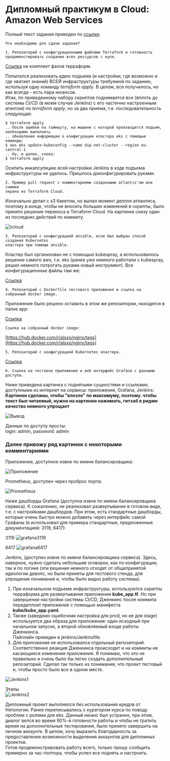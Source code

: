 # Дипломный практикум в Cloud: Amazon Web Services  
  
  
Полный текст задания приведен по [ссылке](https://github.com/als-port/devops-diplom).  
 
    
```text
Что необходимо для сдачи задания?

1. Репозиторий с конфигурационными файлами Terraform и готовность 
продемонстировать создание всех рессурсов с нуля.   
 ``` 
[Ссылка](https://github.com/als-port/dip-net/blob/main/terraform) на комплект фалов терраформ.

Попытался реализовать идею подъема (и настройки, где возможно и где хватает знаний) ВСЕЙ инфраструктуры требуемой по заданию, используя одну команду *terraform* *apply*. В целом, все получилось, но как всегда - есть пара нюансов.  
Итак, по приведенному набору скриптов поднимается все (вплоть до системы CI/CD (в моем случае Jenkins) с его частично настроенным агентом) по *terraform* *apply*, но за два приема, т.е. последовательность следующая:    

```shell
$ terraform apply
.. После ошибки по таймауту, на машине с которой производится подъем, необходимо выполнить 
.. обновление информации о конфигурации кластера eks с помощью команды:  
$ aws eks update-kubeconfig --name dip-net-cluster --region eu-central-1
.. Ну, и далее, снова:  
$ terraform apply
```
  
Осилить инкапсуляцию всей настройки Jenkins в ходе подъема инфраструктуры не удалось. Пришлось доконфигурировать руками.      
   
```text
2. Пример pull request с комментариями созданными atlantis'ом или снимки  
экрана из Terraform Cloud.  
```  
  
Изначально делал с s3 бакетом, но выпал момент деплоя атлантиса, поэтому в конце, чтобы не вносить больших изменений в скрипты, было принято решение переноса в Terraform Cloud. На картинке снизу один из последних действий по коммиту.  
  
![tcloud](https://github.com/als-port/dip-net/blob/main/pics/tcloud.png) 
    
```text
3. Репозиторий с конфигурацией ansible, если был выбран способ создания Kubernetes 
кластера при помощи ansible.  
  ```

Кластер был организован не с помощью kubespray, а использовалось решение самого aws, т.е. eks (ранее уже немного работали с kubespray, решил немного потрогать руками новый инструмент). Все конфигурационные файлы там же:    

[Ссылка](https://github.com/als-port/dip-net/blob/main/terraform)  
  
```text
4. Репозиторий с Dockerfile тестового приложения и ссылка на  
собранный docker image.  
  ```

Приложение было решено оставить в этом же репозитории, находится в папке app:     

[Ссылка](https://github.com/als-port/dip-net/blob/main/app)

```text
Ссылка на собранный docker image:   
```
[https://hub.docker.com/r/alsxs/nginx/tags](https://hub.docker.com/r/alsxs/nginx/tags)
    
  
```text
5. Репозиторий с конфигурацией Kubernetes кластера.  
``` 
[Ссылка](https://github.com/als-port/dip-net/blob/main/terraform)  
  
```text
6. Ссылка на тестовое приложение и веб интерфейс Grafana с данными доступа.
```  
  
Ниже приведена картинка с поднятыми сущностями и ссылками, доступными из интернет на сервисы: приложение, Grafana, Jenkins:     
**Картинки сделаны, чтобы "влезло" по максимуму, поэтому. чтобы текст был читаемый, нужно на картинки нажимать, гитхаб в ридми качество немного упрощает**  
  
![Вывод](https://github.com/als-port/dip-net/blob/main/pics/cons_app_grafana_prometheus_jenkins.png)
  
Данные по доступу просты:  
login: admin, password: admin    

### Далее привожу ряд картинок с некоторыми комментариями  
  
  
Приложение, доступное извне по имени балансировщика:  
  
![Приложение](https://github.com/als-port/dip-net/blob/main/pics/app_lb.png)  
  
  

Prometheus, доступен через проброс порта:  
  
![Prometheus](https://github.com/als-port/dip-net/blob/main/pics/prometheus.png)  
  
  
  
Ниже дашборды Grafana (доступна извне по имени балансировщика сервиса). К сожалению, не реализовал развертывание в готовом виде, т.е. с настройками дашбордов. При этом, есть стандартные дашборды, которые очень быстро можно добавить через интерфейс самой Графаны (я использовал для примера стандартные, предложенные документацией: 3119, 6417):  
  
3119
![grafana3119](https://github.com/als-port/dip-net/blob/main/pics/grafana3119.png)  
  
6417
![grafana6417](https://github.com/als-port/dip-net/blob/main/pics/grafana6417_2.png)  
  
  
  
Jenkins, (доступен извне по имени балансировщика сервиса). Здесь, наверное, нужно сделать небольшие оговорки, как по конфигурации, так и по логике (эти решения немного отходят от общепринятой идеологии девопс, но были приняты для тестового стенда, для упрощения понимания и, чтобы было видно работу системы).  
1. При изначальном подъеме инфраструктуры, используются скрипты терраформа для развертывания приложения **kube_app.tf**. Но при завершении настройки системы CI/CD, Дженкинс после коммита передеплоит приложение с помощью манифеста **kube/kube_app.yaml**.  
2. Также (заведомо ошибочная настройка для prod, но не для stage) используется два образа для приложения: один исходный при начальном запуске, а второй обновляемый входе работы Дженкинса.   
Пайплайн приведен в jenkins/Jenkinsfile.  
3. Для приложения не использовался отдельный репозиторий. Соответственно реакция Дженкинса происходит и на коммиты не касающиеся изменения приложения. Я понимаю, что это не правильно и очень было бы легко создать дополнительный репозиторий. Сделал так только из понимания, что проект тестовый и, чтобы просто было все в одном месте.  
  
![Jenkins1](https://github.com/als-port/dip-net/blob/main/pics/jenkins_out_fin.png)  
  
Этапы  
![Jenkins2](https://github.com/als-port/dip-net/blob/main/pics/jenkins_stages_cr.png)  
  
  
  
Дипломный проект выполнялся без использования кредов от Нетологии. Ранее переписывались с куратором курса по поводу проблем с ролями для eks. Данный нюанс был устранен, при этом, диалог велся во время 90%-й готовности работы и чтобы не тратить время на дополнительные тестирования, было принято завершить на личном аккаунте. В целом, хочу выразить благодарность за предоставление возможности выделения аккаунтов для дипломных проектов.    
Готов продемонстрировать работу всего, только прошу сообщить примерно за час-полтора, чтобы успел все поднять и настроить.  
  